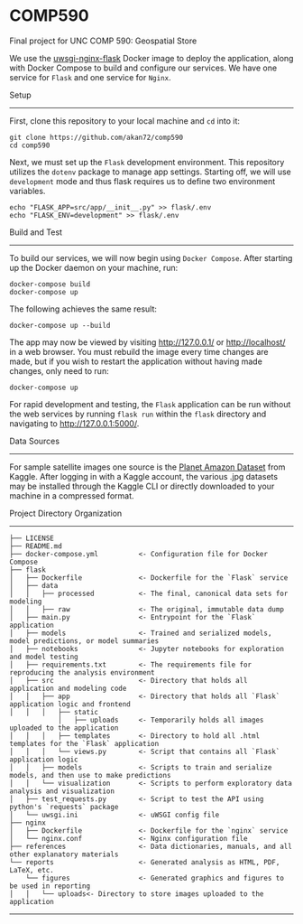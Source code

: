 COMP590
==============================

Final project for UNC COMP 590: Geospatial Store

We use the [uwsgi-nginx-flask](https://hub.docker.com/r/tiangolo/uwsgi-nginx-flask/) Docker image to deploy the application, along with Docker Compose to build and configure our services. We have one service for `Flask` and one service for `Nginx`.

Setup

------------
First, clone this repository to your local machine and `cd` into it:

```{shell}
git clone https://github.com/akan72/comp590
cd comp590
```

Next, we must set up the `Flask` development environment. This repository utilizes the `dotenv` package to manage app settings.
Starting off, we will use `development` mode and thus flask requires us to define two environment variables.

```{shell}
echo "FLASK_APP=src/app/__init__.py" >> flask/.env
echo "FLASK_ENV=development" >> flask/.env
```

Build and Test

------------
To build our services, we will now begin using `Docker Compose`. After starting up the Docker daemon on your machine, run:

```{shell}
docker-compose build
docker-compose up
```

The following achieves the same result:

```{shell}
docker-compose up --build
```

The app may now be viewed by visiting <http://127.0.0.1/> or <http://localhost/> in a web browser.
You must rebuild the image every time changes are made, but if you wish to restart the application without having made changes, only need to run:

```{shell}
docker-compose up
```

For rapid development and testing, the `Flask` application can be run without the web services by running `flask run` within the `flask` directory and navigating to http://127.0.0.1:5000/.

Data Sources

------------
For sample satellite images one source is the [Planet Amazon Dataset](https://www.kaggle.com/c/planet-understanding-the-amazon-from-space/data) from Kaggle. After logging in with a Kaggle account, the various .jpg datasets may be installed through the Kaggle CLI or directly downloaded to your machine in a compressed format.

Project Directory Organization

------------

```{markdown}
├── LICENSE
├── README.md
├── docker-compose.yml          <- Configuration file for Docker Compose
├── flask
│   ├── Dockerfile              <- Dockerfile for the `Flask` service
│   ├── data
│   │   ├── processed           <- The final, canonical data sets for modeling
│   │   ├── raw                 <- The original, immutable data dump
│   ├── main.py                 <- Entrypoint for the `Flask` application
│   ├── models                  <- Trained and serialized models, model predictions, or model summaries
│   ├── notebooks               <- Jupyter notebooks for exploration and model testing
│   ├── requirements.txt        <- The requirements file for reproducing the analysis environment
│   ├── src                     <- Directory that holds all application and modeling code
│   │   ├── app                 <- Directory that holds all `Flask` application logic and frontend
│   │   │   ├── static
            │   ├── uploads     <- Temporarily holds all images uploaded to the application
│   │   │   ├── templates       <- Directory to hold all .html templates for the `Flask` application
│   │   │   └── views.py        <- Script that contains all `Flask` application logic
│   │   ├── models              <- Scripts to train and serialize models, and then use to make predictions
│   │   └── visualization       <- Scripts to perform exploratory data analysis and visualization
│   ├── test_requests.py        <- Script to test the API using python's `requests` package
│   └── uwsgi.ini               <- uWSGI config file
├── nginx
│   ├── Dockerfile              <- Dockerfile for the `nginx` service
│   └── nginx.conf              <- Nginx configuration file
├── references                  <- Data dictionaries, manuals, and all other explanatory materials
└── reports                     <- Generated analysis as HTML, PDF, LaTeX, etc.
    └── figures                 <- Generated graphics and figures to be used in reporting
│   │   └── uploads<- Directory to store images uploaded to the application
```

------------
